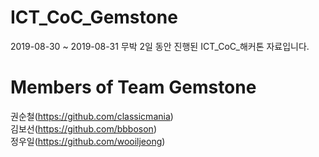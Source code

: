 # ICT_CoC_Gemstone

2019-08-30 ~ 2019-08-31 무박 2일 동안 진행된 ICT_CoC_해커톤 자료입니다.

# Members of Team Gemstone

권순철(https://github.com/classicmania)  
김보선(https://github.com/bbboson)  
정우일(https://github.com/wooiljeong)  

